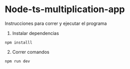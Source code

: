 # Node-ts-multiplication-app

Instrucciones para correr y ejecutar el programa

1. Instalar dependencias

````
npm installl
````

2. Correr comandos

````
npm run dev
````